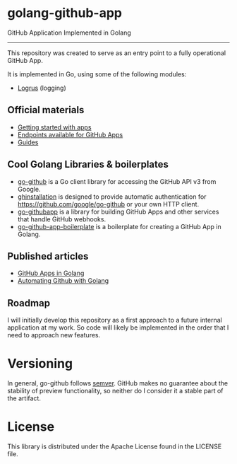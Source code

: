 # golang-github-app
GitHub Application Implemented in Golang
_____  

This repository was created to serve as an entry point to a fully operational GitHub App.

It is implemented in Go, using some of the following modules:

* [Logrus](https://github.com/sirupsen/logrus) (logging)

## Official materials

- [Getting started with apps](https://docs.github.com/en/free-pro-team@latest/developers/apps/getting-started-with-apps)
- [Endpoints available for GitHub Apps](https://docs.github.com/en/free-pro-team@latest/rest/overview/endpoints-available-for-github-apps)
- [Guides](https://docs.github.com/en/free-pro-team@latest/developers/apps/guides)


## Cool Golang Libraries & boilerplates

- [go-github](https://github.com/google/go-github) is a Go client library for accessing the GitHub API v3 from Google.
- [ghinstallation](https://github.com/bradleyfalzon/ghinstallation) is designed to provide automatic authentication for
  https://github.com/google/go-github or your own HTTP client.
- [go-githubapp](https://github.com/palantir/go-githubapp) is a library for building GitHub Apps and other services that
  handle GitHub webhooks.
- [go-github-app-boilerplate](https://github.com/sharkySharks/go-github-app-boilerplate) is a boilerplate for creating a
  GitHub App in Golang.

## Published articles

- [GitHub Apps in Golang](https://medium.com/@sharkysharks/github-apps-in-golang-1809bb4efb40)
- [Automating Github with Golang](https://www.x-cellent.com/blog/automating-github-with-golang-building-your-own-github-bot/)

## Roadmap

I will initially develop this repository as a first approach to a future internal application at my work. So code
will likely be implemented in the order that I need to approach new features.

# Versioning

In general, go-github follows [semver](https://semver.org/).  GitHub makes no guarantee about the stability of preview functionality,
so neither do I consider it a stable part of the artifact.

# License

This library is distributed under the Apache License found in the LICENSE file.  
